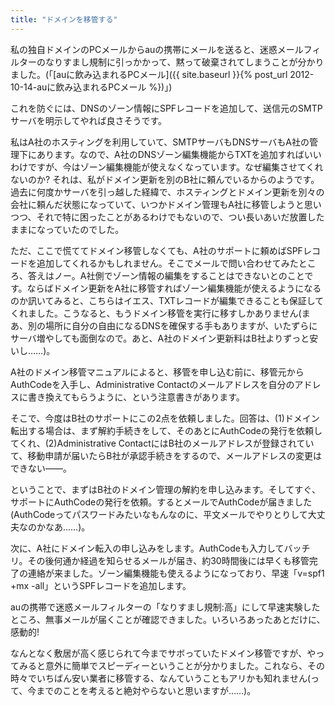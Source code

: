 ```yaml
---
title: "ドメインを移管する"
---
```


私の独自ドメインのPCメールからauの携帯にメールを送ると、迷惑メールフィルターのなりすまし規制に引っかかって、黙って破棄されてしまうことが分かりました。(「[auに飲み込まれるPCメール]({{ site.baseurl }}{% post_url 2012-10-14-auに飲み込まれるPCメール %})」)

これを防ぐには、DNSのゾーン情報にSPFレコードを追加して、送信元のSMTPサーバを明示してやれば良さそうです。

私はA社のホスティングを利用していて、SMTPサーバもDNSサーバもA社の管理下にあります。なので、A社のDNSゾーン編集機能からTXTを追加すればいいわけですが、今はゾーン編集機能が使えなくなっています。なぜ編集させてくれないのか? それは、私がドメイン更新を別のB社に頼んでいるからのようです。過去に何度かサーバを引っ越した経緯で、ホスティングとドメイン更新を別々の会社に頼んだ状態になっていて、いつかドメイン管理もA社に移管しようと思いつつ、それで特に困ったことがあるわけでもないので、つい長いあいだ放置したままになっていたのでした。

ただ、ここで慌ててドメイン移管しなくても、A社のサポートに頼めばSPFレコードを追加してくれるかもしれません。そこでメールで問い合わせてみたところ、答えはノー。A社側でゾーン情報の編集をすることはできないとのことです。ならばドメイン更新をA社に移管すればゾーン編集機能が使えるようになるのか訊いてみると、こちらはイエス、TXTレコードが編集できることも保証してくれました。こうなると、もうドメイン移管を実行に移すしかありません(まあ、別の場所に自分の自由になるDNSを確保する手もありますが、いたずらにサーバ増やしても面倒なので。あと、A社のドメイン更新料はB社よりずっと安いし……)。

A社のドメイン移管マニュアルによると、移管を申し込む前に、移管元からAuthCodeを入手し、Administrative Contactのメールアドレスを自分のアドレスに書き換えてもらうように、という注意書きがあります。

そこで、今度はB社のサポートにこの2点を依頼しました。回答は、(1)ドメイン転出する場合は、まず解約手続きをして、そのあとにAuthCodeの発行を依頼してくれ、(2)Administrative ContactにはB社のメールアドレスが登録されていて、移動申請が届いたらB社が承認手続きをするので、メールアドレスの変更はできない――。

ということで、まずはB社のドメイン管理の解約を申し込みます。そしてすぐ、サポートにAuthCodeの発行を依頼。するとメールでAuthCodeが届きました(AuthCodeってパスワードみたいなもんなのに、平文メールでやりとりして大丈夫なのかなあ……)。

次に、A社にドメイン転入の申し込みをします。AuthCodeも入力してバッチリ。その後何通か経過を知らせるメールが届き、約30時間後には早くも移管完了の連絡が来ました。ゾーン編集機能も使えるようになっており、早速「v=spf1 +mx -all」というSPFレコードを追加します。

auの携帯で迷惑メールフィルターの「なりすまし規制:高」にして早速実験したところ、無事メールが届くことが確認できました。いろいろあったあとだけに、感動的!

なんとなく敷居が高く感じられて今までサボっていたドメイン移管ですが、やってみると意外に簡単でスピーディーということが分かりました。これなら、その時々でいちばん安い業者に移管する、なんていうこともアリかも知れません(って、今までのことを考えると絶対やらないと思いますが……)。

